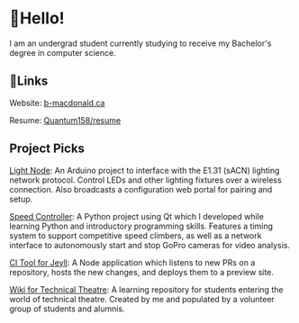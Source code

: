 # 👋Hello!

I am an undergrad student currently studying to receive my Bachelor's degree in computer science.

## 🔗Links

Website: [b-macdonald.ca](https://b-macdonald.ca)

Resume: [Quantum158/resume](https://github.com/Quantum158/resume)

## Project Picks

[Light Node](https://github.com/Quantum158/Light-Node): An Arduino project to interface with the E1.31 (sACN) lighting network protocol. Control LEDs and other lighting fixtures over a wireless connection. Also broadcasts a configuration web portal for pairing and setup.

[Speed Controller](https://github.com/Quantum158/SpeedController): A Python project using Qt which I developed while learning Python and introductory programming skills. Features a timing system to support competitive speed climbers, as well as a network interface to autonomously start and stop GoPro cameras for video analysis.

[CI Tool for Jeyll](https://github.com/Quantum158/Jekyll-PR-Preview): A Node application which listens to new PRs on a repository, hosts the new changes, and deploys them to a preview site.

[Wiki for Technical Theatre](https://github.com/epstechtheatre/epstechtheatre.github.io): A learning repository for students entering the world of technical theatre. Created by me and populated by a volunteer group of students and alumnis.
